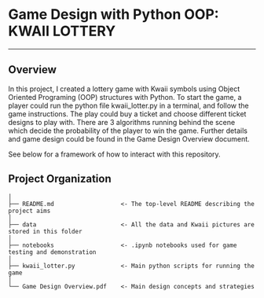 
# Game Design with Python OOP: KWAII LOTTERY
-------

## Overview

In this project, I created a lottery game with Kwaii symbols using Object Oriented Programing (OOP) structures with Python. To start the game, a player could run the python file kwaii_lotter.py in a terminal, and follow the game instructions. The play could buy a ticket and choose different ticket designs to play with. There are 3 algorithms running behind the scene which decide the probability of the player to win the game. Further details and game design could be found in the Game Design Overview document.

See below for a framework of how to interact with this repository. 

## Project Organization

    │
    ├── README.md                   <- The top-level README describing the project aims
    │
    ├── data                        <- All the data and Kwaii pictures are stored in this folder
    │
    ├── notebooks                   <- .ipynb notebooks used for game testing and demonstration
    │
    ├── kwaii_lotter.py             <- Main python scripts for running the game
    │
    └── Game Design Overview.pdf    <- Main design concepts and strategies